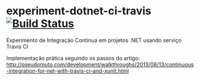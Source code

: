 experiment-dotnet-ci-travis [![Build Status](https://travis-ci.org/erlimar/experiment-dotnet-ci-travis.png)](https://travis-ci.org/erlimar/experiment-dotnet-ci-travis)
===========================

Experimento de Integração Contínua em projetos .NET usando serviço Travis CI

Implementação prática seguindo os passos do artigo: http://pseudomuto.com/development/walkthroughs/2013/08/13/continuous-integration-for-net-with-travis-ci-and-xunit.html
